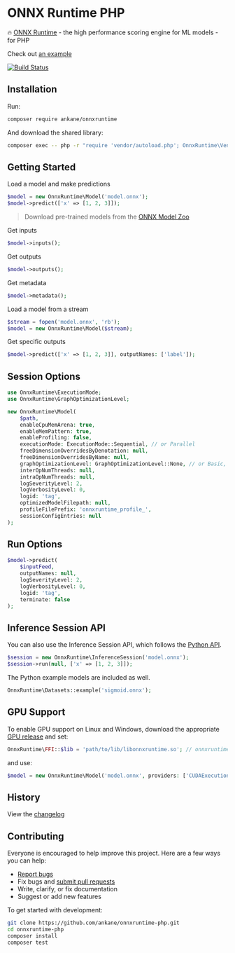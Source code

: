 # ONNX Runtime PHP

:fire: [ONNX Runtime](https://github.com/Microsoft/onnxruntime) - the high performance scoring engine for ML models - for PHP

Check out [an example](https://ankane.org/tensorflow-php)

[![Build Status](https://github.com/ankane/onnxruntime-php/actions/workflows/build.yml/badge.svg)](https://github.com/ankane/onnxruntime-php/actions)

## Installation

Run:

```sh
composer require ankane/onnxruntime
```

And download the shared library:

```sh
composer exec -- php -r "require 'vendor/autoload.php'; OnnxRuntime\Vendor::check();"
```

## Getting Started

Load a model and make predictions

```php
$model = new OnnxRuntime\Model('model.onnx');
$model->predict(['x' => [1, 2, 3]]);
```

> Download pre-trained models from the [ONNX Model Zoo](https://github.com/onnx/models)

Get inputs

```php
$model->inputs();
```

Get outputs

```php
$model->outputs();
```

Get metadata

```php
$model->metadata();
```

Load a model from a stream

```php
$stream = fopen('model.onnx', 'rb');
$model = new OnnxRuntime\Model($stream);
```

Get specific outputs

```php
$model->predict(['x' => [1, 2, 3]], outputNames: ['label']);
```

## Session Options

```php
use OnnxRuntime\ExecutionMode;
use OnnxRuntime\GraphOptimizationLevel;

new OnnxRuntime\Model(
    $path,
    enableCpuMemArena: true,
    enableMemPattern: true,
    enableProfiling: false,
    executionMode: ExecutionMode::Sequential, // or Parallel
    freeDimensionOverridesByDenotation: null,
    freeDimensionOverridesByName: null,
    graphOptimizationLevel: GraphOptimizationLevel::None, // or Basic, Extended, All
    interOpNumThreads: null,
    intraOpNumThreads: null,
    logSeverityLevel: 2,
    logVerbosityLevel: 0,
    logid: 'tag',
    optimizedModelFilepath: null,
    profileFilePrefix: 'onnxruntime_profile_',
    sessionConfigEntries: null
);
```

## Run Options

```php
$model->predict(
    $inputFeed,
    outputNames: null,
    logSeverityLevel: 2,
    logVerbosityLevel: 0,
    logid: 'tag',
    terminate: false
);
```

## Inference Session API

You can also use the Inference Session API, which follows the [Python API](https://onnxruntime.ai/docs/api/python/api_summary.html).

```php
$session = new OnnxRuntime\InferenceSession('model.onnx');
$session->run(null, ['x' => [1, 2, 3]]);
```

The Python example models are included as well.

```php
OnnxRuntime\Datasets::example('sigmoid.onnx');
```

## GPU Support

To enable GPU support on Linux and Windows, download the appropriate [GPU release](https://github.com/microsoft/onnxruntime/releases) and set:

```php
OnnxRuntime\FFI::$lib = 'path/to/lib/libonnxruntime.so'; // onnxruntime.dll for Windows
```

and use:

```php
$model = new OnnxRuntime\Model('model.onnx', providers: ['CUDAExecutionProvider']);
```

## History

View the [changelog](https://github.com/ankane/onnxruntime-php/blob/master/CHANGELOG.md)

## Contributing

Everyone is encouraged to help improve this project. Here are a few ways you can help:

- [Report bugs](https://github.com/ankane/onnxruntime-php/issues)
- Fix bugs and [submit pull requests](https://github.com/ankane/onnxruntime-php/pulls)
- Write, clarify, or fix documentation
- Suggest or add new features

To get started with development:

```sh
git clone https://github.com/ankane/onnxruntime-php.git
cd onnxruntime-php
composer install
composer test
```
